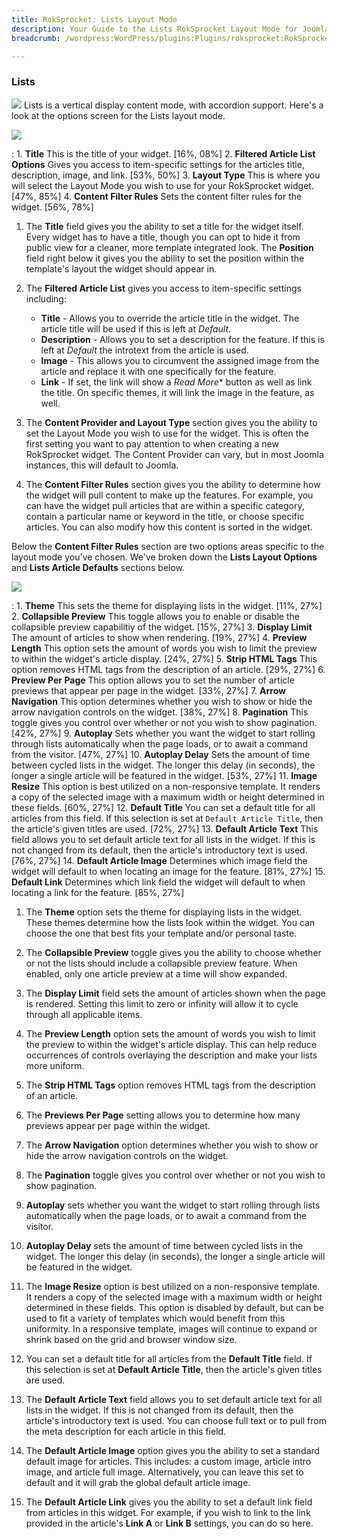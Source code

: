 ```yaml
---
title: RokSprocket: Lists Layout Mode
description: Your Guide to the Lists RokSprocket Layout Mode for Joomla
breadcrumb: /wordpress:WordPress/plugins:Plugins/roksprocket:RokSprocket

---
```


### Lists
![][lists]
Lists is a vertical display content mode, with accordion support. Here's a look at the options screen for the Lists layout mode.

![][lists1]

:   1. **Title** This is the title of your widget. [16%, 08%]
    2. **Filtered Article List Options** Gives you access to item-specific settings for the articles title, description, image, and link. [53%, 50%]
    3. **Layout Type** This is where you will select the Layout Mode you wish to use for your RokSprocket widget. [47%, 85%]
    4. **Content Filter Rules** Sets the content filter rules for the widget. [56%, 78%]

1. The **Title** field gives you the ability to set a title for the widget itself. Every widget has to have a title, though you can opt to hide it from public view for a cleaner, more template integrated look. The **Position** field right below it gives you the ability to set the position within the template's layout the widget should appear in.

2. The **Filtered Article List** gives you access to item-specific settings including:

    * **Title** - Allows you to override the article title in the widget. The article title will be used if this is left at *Default*.
    * **Description** - Allows you to set a description for the feature. If this is left at *Default* the introtext from the article is used. 
    * **Image** - This allows you to circumvent the assigned image from the article and replace it with one specifically for the feature. 
    * **Link** - If set, the link will show a *Read More** button as well as link the title. On specific themes, it will link the image in the feature, as well.

3. The **Content Provider and Layout Type** section gives you the ability to set the Layout Mode you wish to use for the widget. This is often the first setting you want to pay attention to when creating a new RokSprocket widget. The Content Provider can vary, but in most Joomla instances, this will default to Joomla.

4. The **Content Filter Rules** section gives you the ability to determine how the widget will pull content to make up the features. For example, you can have the widget pull articles that are within a specific category, contain a particular name or keyword in the title, or choose specific articles. You can also modify how this content is sorted in the widget.

Below the **Content Filter Rules** section are two options areas specific to the layout mode you've chosen. We've broken down the **Lists Layout Options** and **Lists Article Defaults** sections below.

![][lists_2]

:   1. **Theme** This sets the theme for displaying lists in the widget. [11%, 27%]
    2. **Collapsible Preview** This toggle allows you to enable or disable the collapsible preview capabilitiy of the widget. [15%, 27%]
    3. **Display Limit** The amount of articles to show when rendering. [19%, 27%]
    4. **Preview Length** This option sets the amount of words you wish to limit the preview to within the widget's article display. [24%, 27%]
    5.  **Strip HTML Tags** This option removes HTML tags from the description of an article. [29%, 27%]
    6. **Preview Per Page** This option allows you to set the number of article previews that appear per page in the widget. [33%, 27%]
    7. **Arrow Navigation** This option determines whether you wish to show or hide the arrow navigation controls on the widget. [38%, 27%]
    8. **Pagination** This toggle gives you control over whether or not you wish to show pagination. [42%, 27%]
    9. **Autoplay** Sets whether you want the widget to start rolling through lists automatically when the page loads, or to await a command from the visitor. [47%, 27%]
    10. **Autoplay Delay** Sets the amount of time between cycled lists in the widget. The longer this delay (in seconds), the longer a single article will be featured in the widget. [53%, 27%]
    11. **Image Resize** This option is best utilized on a non-responsive template. It renders a copy of the selected image with a maximum width or height determined in these fields. [60%, 27%]
    12. **Default Title** You can set a default title for all articles from this field. If this selection is set at `Default Article Title`, then the article's given titles are used. [72%, 27%]
    13. **Default Article Text** This field allows you to set default article text for all lists in the widget. If this is not changed from its default, then the article's introductory text is used. [76%, 27%]
    14. **Default Article Image** Determines which image field the widget will default to when locating an image for the feature. [81%, 27%]
    15. **Default Link** Determines which link field the widget will default to when locating a link for the feature. [85%, 27%]

1.  The **Theme** option sets the theme for displaying lists in the widget. These themes determine how the lists look within the widget. You can choose the one that best fits your template and/or personal taste.

2. The **Collapsible Preview** toggle gives you the ability to choose whether or not the lists should include a collapsible preview feature. When enabled, only one article preview at a time will show expanded.

3.  The **Display Limit** field sets the amount of articles shown when the page is rendered.  Setting this limit to zero or infinity will allow it to cycle through all applicable items.

4. The **Preview Length** option sets the amount of words you wish to limit the preview to within the widget's article display. This can help reduce occurrences of controls overlaying the description and make your lists more uniform.

5. The **Strip HTML Tags** option removes HTML tags from the description of an article.

6. The **Previews Per Page** setting allows you to determine how many previews appear per page within the widget.

7.  The **Arrow Navigation** option determines whether you wish to show or hide the arrow navigation controls on the widget.

8.  The **Pagination** toggle gives you control over whether or not you wish to show pagination.

9.  **Autoplay** sets whether you want the widget to start rolling through lists automatically when the page loads, or to await a command from the visitor.

10. **Autoplay Delay** sets the amount of time between cycled lists in the widget. The longer this delay (in seconds), the longer a single article will be featured in the widget.

11.  The **Image Resize** option is best utilized on a non-responsive template. It renders a copy of the selected image with a maximum width or height determined in these fields. This option is disabled by default, but can be used to fit a variety of templates which would benefit from this uniformity. In a responsive template, images will continue to expand or shrink based on the grid and browser window size.

12.  You can set a default title for all articles from the **Default Title** field. If this selection is set at **Default Article Title**, then the article's given titles are used. 

13.  The **Default Article Text** field allows you to set default article text for all lists in the widget. If this is not changed from its default, then the article's introductory text is used. You can choose full text or to pull from the meta description for each article in this field.

14.  The **Default Article Image** option gives you the ability to set a standard default image for articles. This includes: a custom image, article intro image, and article full image. Alternatively, you can leave this set to default and it will grab the global default article image.

15.  The **Default Article Link** gives you the ability to set a default link field from articles in this widget. For example, if you wish to link to the link provided in the article's **Link A** or **Link B** settings, you can do so here.

[lists]: assets/lists.png
[lists_link]: layout_modes.md#lists
[lists_1]: assets/lists_1.png
[lists_2]: assets/lists_2.png
[lists1]: assets/wp_roksprocket_lists_1.png